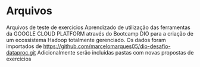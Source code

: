 # Arquivos
Arquivos de teste de exercícios
Aprendizado de utilização das ferramentas da GOOGLE CLOUD PLATFORM através do Bootcamp DIO para a criação de um ecossistema Hadoop totalmente gerenciado.
Os dados foram importados de  https://github.com/marcelomarques05/dio-desafio-dataproc.git
Adicionalmente serão incluidas pastas com novas propostas de exercícios
